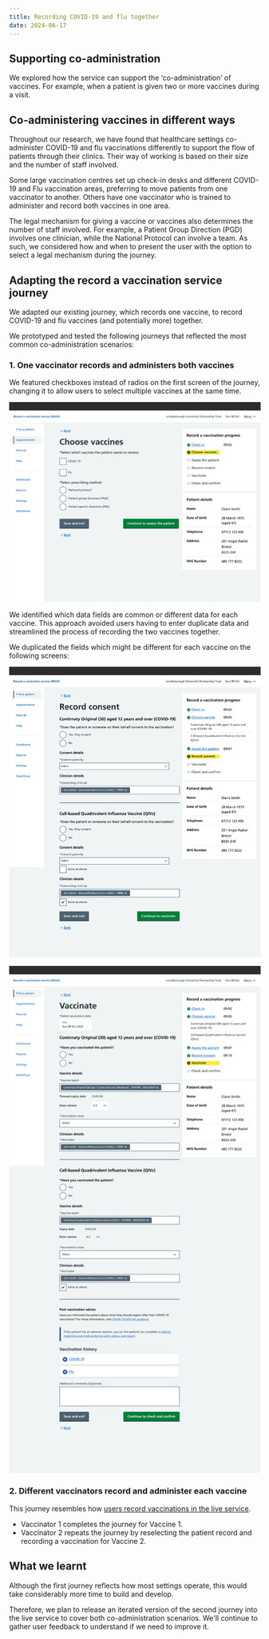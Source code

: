 ```yaml
---
title: Recording COVID-19 and flu together
date: 2024-06-17
---
```


## Supporting co-administration

We explored how the service can support the ‘co-administration’ of vaccines. For example, when a patient is given two or more vaccines during a visit.

## Co-administering vaccines in different ways

Throughout our research, we have found that healthcare settings co-administer COVID-19 and flu vaccinations differently to support the flow of patients through their clinics. Their way of working is based on their size and the number of staff involved.

Some large vaccination centres set up check-in desks and different COVID-19 and Flu vaccination areas, preferring to move patients from one vaccinator to another. Others have one vaccinator who is trained to administer and record both vaccines in one area.

The legal mechanism for giving a vaccine or vaccines also determines the number of staff involved. For example, a Patient Group Direction (PGD) involves one clinician, while the National Protocol can involve a team. As such, we considered how and when to present the user with the option to select a legal mechanism during the journey.

## Adapting the record a vaccination service journey

We adapted our existing journey, which records one vaccine, to record COVID-19 and flu vaccines (and potentially more) together.

We prototyped and tested the following journeys that reflected the most common co-administration scenarios:

### 1. One vaccinator records and administers both vaccines

We featured checkboxes instead of radios on the first screen of the journey, changing it to allow users to select multiple vaccines at the same time.

![Screen that allows users to choose multiple vaccines](scnfii0x2ejwub92asrfrhsouprm.png)

We identified which data fields are common or different data for each vaccine. This approach avoided users having to enter duplicate data and streamlined the process of recording the two vaccines together.

We duplicated the fields which might be different for each vaccine on the following screens:

![Screen that allows users to record consent for COVID-19 and flu vaccines](ozfybol9q6fngsk6ted6ijhf8rbg.png 'Record consent screen')

![](krnpncuqiyewxm55975ytbl1rau4.png 'Vaccinate screen')

### 2. Different vaccinators record and administer each vaccine

This journey resembles how [users record vaccinations in the live service](/record-a-vaccination/2024/03/recording-vaccinations-beta).

- Vaccinator 1 completes the journey for Vaccine 1.
- Vaccinator 2 repeats the journey by reselecting the patient record and recording a vaccination for Vaccine 2.

## What we learnt

Although the first journey reflects how most settings operate, this would take considerably more time to build and develop.

Therefore, we plan to release an iterated version of the second journey into the live service to cover both co-administration scenarios. We'll continue to gather user feedback to understand if we need to improve it.
